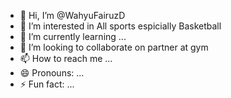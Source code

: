 - 👋 Hi, I’m @WahyuFairuzD
- 👀 I’m interested in All sports espicially Basketball
- 🌱 I’m currently learning ...
- 💞️ I’m looking to collaborate on partner at gym
- 📫 How to reach me ...
- 😄 Pronouns: ...
- ⚡ Fun fact: ...

<!---
WahyuFairuzD/WahyuFairuzD is a ✨ special ✨ repository because its `README.md` (this file) appears on your GitHub profile.
You can click the Preview link to take a look at your changes.
--->
